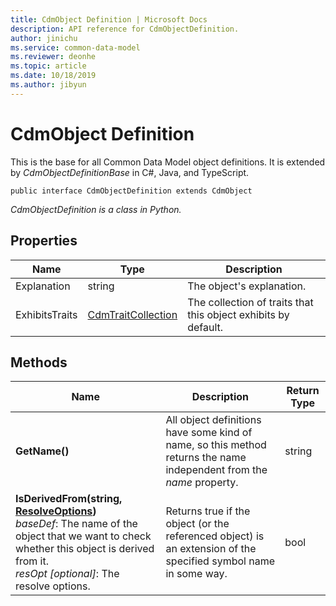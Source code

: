 ```yaml
---
title: CdmObject Definition | Microsoft Docs
description: API reference for CdmObjectDefinition.
author: jinichu
ms.service: common-data-model
ms.reviewer: deonhe 
ms.topic: article
ms.date: 10/18/2019
ms.author: jibyun
---
```


# CdmObject Definition

This is the base for all Common Data Model object definitions. It is extended by *CdmObjectDefinitionBase* in C#, Java, and TypeScript.

```
public interface CdmObjectDefinition extends CdmObject
```
*CdmObjectDefinition is a class in Python.*

## Properties
|Name|Type|Description|
|---|---|---|
|Explanation|string|The object's explanation.|
|ExhibitsTraits|[CdmTraitCollection](traitcollection.md)|The collection of traits that this object exhibits by default.|

## Methods
|Name|Description|Return Type|
|---|---|---|
|**GetName()**|All object definitions have some kind of name, so this method returns the name independent from the *name* property.|string|
|**IsDerivedFrom(string, [ResolveOptions](../utilities/resolveoptions.md))**<br/>*baseDef*: The name of the object that we want to check whether this object is derived from it.<br/>*resOpt [optional]*: The resolve options.|Returns true if the object (or the referenced object) is an extension of the specified symbol name in some way.|bool|


